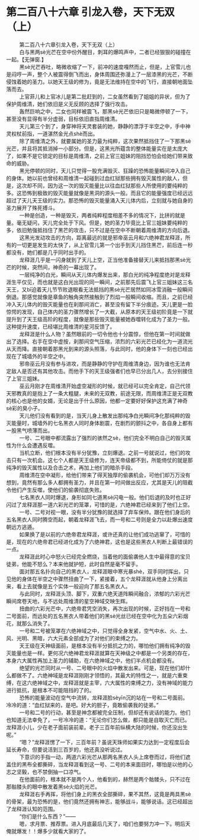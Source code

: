<h1>第二百八十六章 引龙入卷，天下无双（上）</h1>
<div id="content">&nbsp&nbsp&nbsp&nbsp&nbsp&nbsp&nbsp&nbsp
 第二百八十六章引龙入卷，天下无双（上）
 <br/>&nbsp&nbsp&nbsp&nbsp&nbsp&nbsp&nbsp&nbsp
 白与黑两sè光芒在空中份外醒目，刺耳的爆鸣声中，二者已经狠狠的碰撞在一起。【无弹窗.】
 <br/>&nbsp&nbsp&nbsp&nbsp&nbsp&nbsp&nbsp&nbsp
 黑sè光芒吞吐，略微收缩了一下，前冲的速度嘎然而止，但是，上官雪儿也是闷哼一声，整个人被震得倒飞而出，身体周围还弥漫上了一层漆黑的光芒，不断侵蚀着她的圣力。以她天王级的修为，竟是无法维持在空中的飞行，直接朝地面坠落而去。
 <br/>&nbsp&nbsp&nbsp&nbsp&nbsp&nbsp&nbsp&nbsp
 上官菲儿和上官冰儿是第二批赶到的，二女虽然看到了姐姐的异状，但为了保护周维清，她们依旧是义无反顾的选择了强行攻击。
 <br/>&nbsp&nbsp&nbsp&nbsp&nbsp&nbsp&nbsp&nbsp
 轰然巨响之中，二女也同样被震飞，那黑sè光芒依旧只是略微停顿了一下，甚至没有显得有半分虚弱，目标依旧直指周维清。
 <br/>&nbsp&nbsp&nbsp&nbsp&nbsp&nbsp&nbsp&nbsp
 天儿第三个到了，身穿神将天灵套装的她，静静的漂浮于半空之中，手中神灵权杖前指，一道湛然金光点shè而出。
 <br/>&nbsp&nbsp&nbsp&nbsp&nbsp&nbsp&nbsp&nbsp
 除了周维清之外，就要属她的圣力最为纯粹，这次果然抵挡住了一下那黑sè光芒，并且将其抵消掉一小部分。但是，这黑光所蕴含的整体能量实在是太庞大了，如果不是它锁定的目标是周维清，之前上官三姐妹的阻挡恐怕会给她们带来致命的威胁。
 <br/>&nbsp&nbsp&nbsp&nbsp&nbsp&nbsp&nbsp&nbsp
 黑光停顿的同时，天儿只觉得一股充满毁灭、狂躁的恐怖能量瞬间冲入自己的身体。她以前也曾经和周维清一起碰到过血红狱那些拥有毁灭属性的敌人，但是，这次却不同，因为这一次的毁灭能量比以往血红狱那些人所使用的要纯粹的多。这恐怖到极致的毁灭能量就像是黑洞的源头一般。而且它的能量强度已经远远超过了天儿天王级的实力。那恐怖的毁灭能量涌入天儿体内后，立刻就与她自身的圣力展开了殊死搏斗。
 <br/>&nbsp&nbsp&nbsp&nbsp&nbsp&nbsp&nbsp&nbsp
 一种是创造，一种是毁灭，两者纯粹程度相差不多的情况下，比拼的就是量。毫无疑问，天儿完全处于下风。但是，她的圣力毕竟比上官三姐妹要纯粹的多，依旧勉强抵挡住了黑芒的攻击，只不过是在空中不断朝着周维清的方向后退。
 <br/>&nbsp&nbsp&nbsp&nbsp&nbsp&nbsp&nbsp&nbsp
 这黑光发动攻击的方向，距离最远的就是邪帝巫云月和六绝神君龙释涯，所有的一切更是发生的太快了，从上官雪儿第一个出手到天儿挡住黑芒，前后连一秒都没有，她们都是几乎同时出手的。
 <br/>&nbsp&nbsp&nbsp&nbsp&nbsp&nbsp&nbsp&nbsp
 龙释涯几乎是一闪身就到了天儿上空，正当他准备接替天儿来抵挡那黑sè光芒的时候，突然间，神奇的一幕出现了。
 <br/>&nbsp&nbsp&nbsp&nbsp&nbsp&nbsp&nbsp&nbsp
 一层纯净的白光，瞬间从天儿体内爆发出来，那白光的纯净程度绝对是龙释涯生平仅见，而也就是这白光出现的同一瞬间，之前那先后震飞上官三姐妹这三名天王，又bī迫着天儿节节败退眼看无法抵挡的黑sè光芒居然如同冰雪消融一般瞬间倒退。那感觉就像是章鱼的触角突然接触到了烈焰一般瞬间收缩。而且，之前已经冲入天儿体内的毁灭能量也在刹那间消亡，甚至没有留下半分痕迹。天儿更是一脸惊愕的发现，自己体内的圣力骤然增长了一大截，从原本的天王级初阶竟是一下就提升到了天王级高阶的程度，就像是那些毁灭能量被她吞噬转化成为了圣力一般。这种提升速度，已经堪比周维清的星河反馈了。
 <br/>&nbsp&nbsp&nbsp&nbsp&nbsp&nbsp&nbsp&nbsp
 龙释涯是什么人物？虽然眼前的一切令他也十分震惊，但他在第一时间就做出了选择。右手在空中虚按，刹那间空气压缩，浓烈的六彩光芒已经化为一道流光从天而降。直接朝着那黑光到来的源头照落，与此同时，他的身体下一刻也已经出现在了城墙外的半空之中。
 <br/>&nbsp&nbsp&nbsp&nbsp&nbsp&nbsp&nbsp&nbsp
 邪帝巫云月没有参与进攻，而是静静的守护在周维清身边，因为谁也无法肯定敌人是否还有其他攻击。而他手下的天王级强者们也早已分出几人，去分别接住了上官三姐妹。
 <br/>&nbsp&nbsp&nbsp&nbsp&nbsp&nbsp&nbsp&nbsp
 巫云月刚才在周维清开始虚空凝形的时候，就已经可以完全肯定，自己代领天邪教真的是抱上了一条大粗腿，未来的无双教，前途无限，而周维清正是无双教的核心也是他的女婿，无论是出于什么原因，他都一定要好好保护这充满了神奇sè彩的臭小子。
 <br/>&nbsp&nbsp&nbsp&nbsp&nbsp&nbsp&nbsp&nbsp
 天儿他们没有看到的是，当天儿身上散发出那纯净白光瞬间净化那纯粹的毁灭能量时，城墙外的七名黑衣人同时身体剧震，在剧烈的颤抖之中，各自身上都有一股黑气喷薄而出。
 <br/>&nbsp&nbsp&nbsp&nbsp&nbsp&nbsp&nbsp&nbsp
 一号、二号眼中都流露出了强烈的骇然之sè，他们完全不明白自己的毁灭属性为什么会遭遇反噬。
 <br/>&nbsp&nbsp&nbsp&nbsp&nbsp&nbsp&nbsp&nbsp
 当机立断，他们根本没有半分犹豫，立刻爆退。之前一号就说过，他们的攻击只有一次机会。这七个人都是天王级修为，连天帝级都不到，所能倚仗的就是那纯净的毁灭属性以及合击之术，再加上他们的暗杀手段。
 <br/>&nbsp&nbsp&nbsp&nbsp&nbsp&nbsp&nbsp&nbsp
 周维清在空中凝形，给他们带来了得天独厚的偷袭机会，可他们却万万没有想到，竟然有那么多人都拥有圣力，并且在第一时间做出反应，尤其是天儿的阻截令他们产生反噬，使他们的偷袭彻底失败。
 <br/>&nbsp&nbsp&nbsp&nbsp&nbsp&nbsp&nbsp&nbsp
 七名黑衣人同时爆退，身形如同七道黑sè闪电一般。他们后退的及时也正好闪过了龙释涯那一道六彩光芒的笼罩，可惜的是，六绝神君已经来到了他们上空。
 <br/>&nbsp&nbsp&nbsp&nbsp&nbsp&nbsp&nbsp&nbsp
 一号、二号对视一眼，没有半分犹豫的就选择了弃车保帅。跟在他们身后的五名黑衣人同时腾空而起，朝着龙释涯飞去，而一号和二号则是全力以赴爆出速度朝远方逃遁。
 <br/>&nbsp&nbsp&nbsp&nbsp&nbsp&nbsp&nbsp&nbsp
 如果换了是以前的六绝帝君龙释涯，或许还真的让他们成功逃窜了，可惜的是，现在的六绝帝君已经进化成为了六绝神君，这也是这些黑衣人判断上最错误的一点。
 <br/>&nbsp&nbsp&nbsp&nbsp&nbsp&nbsp&nbsp&nbsp
 龙释涯此时心中怒火已经完全燃烧，当着他的面偷袭他人生中最得意的宝贝徒弟，他能不怒么？本来他就护短，此时自然是毫不留手。
 <br/>&nbsp&nbsp&nbsp&nbsp&nbsp&nbsp&nbsp&nbsp
 面对那五名扑向自己的黑衣人，龙释涯眼中寒光暴shè，双手同时挥出，只见他的身体在半空之中骤然扭曲了一下，紧接着，五个龙释涯就从他身上分离出来，看上去就像是五个实体一般迎向了那五名黑衣人。
 <br/>&nbsp&nbsp&nbsp&nbsp&nbsp&nbsp&nbsp&nbsp
 与此同时，龙释涯头顶、脚下，双重六绝天道阵瞬间融合，浓郁的六彩光芒瞬间席卷天地，与不远处周维清的星空神域交映生辉。
 <br/>&nbsp&nbsp&nbsp&nbsp&nbsp&nbsp&nbsp&nbsp
 扭曲的六彩光芒中，六绝帝君凭空消失，再次出现的时候，正好挡在一号和二号面前，而远处的五名黑衣人带着他们的黑sè光丝已经在空中化为五朵六彩烟花，就那么消失了。
 <br/>&nbsp&nbsp&nbsp&nbsp&nbsp&nbsp&nbsp&nbsp
 一号和二号被笼罩在六绝神域之中，只觉得全身发紧，空气中水、火、土、风、光明、黑暗，六大元素全部成为了对他们的束缚之力。
 <br/>&nbsp&nbsp&nbsp&nbsp&nbsp&nbsp&nbsp&nbsp
 天王级在天神级面前，是根本没有半分抵抗之力的，哪怕他们拥有纯净的毁灭能量也是一样。更何况六绝神君龙释涯就算在天神级之中都是一个另类的存在，本身六大属性再加上圣力的辅助，在六绝神域之中，他们半点机会都没有。
 <br/>&nbsp&nbsp&nbsp&nbsp&nbsp&nbsp&nbsp&nbsp
 绝望的光芒同时从一号、二号眼中的火焰中散发出来。可是，现在他们却什么都做不了。六绝神域是龙释涯刚刚才领悟的，其最大的特性之一，就是六重束缚，在这六绝神域之中，龙释涯就是主宰，六大属性的束缚之力，没有神域的能力进行抵抗，是根本不可能阻挡的了的。
 <br/>&nbsp&nbsp&nbsp&nbsp&nbsp&nbsp&nbsp&nbsp
 恐怖的能量波动在空气中流转，龙释涯脸sèyīn沉的站在一号和二号面前。冷冷的道：“血红狱来的，是吧。好大的胆子，竟敢偷袭我的徒弟。”
 <br/>&nbsp&nbsp&nbsp&nbsp&nbsp&nbsp&nbsp&nbsp
 一号和二号的行动，甚至是神念都被完全压制，但却还有说话的能力。他们也知道无法幸免了，一号冷冷的道：“无论你们怎么做，都只能是自取灭亡而已。龙释涯小儿，少在老子面前装前辈。老子三百年前纵横大陆的时候，你还没出生呢。”
 <br/>&nbsp&nbsp&nbsp&nbsp&nbsp&nbsp&nbsp&nbsp
 “嗯？”龙释涯愣了一下，三百年前？虽说天珠师如果实力达到一定程度后会延长寿命，但要说活到三百岁的，他还真没听说过。
 <br/>&nbsp&nbsp&nbsp&nbsp&nbsp&nbsp&nbsp&nbsp
 下意识的手指一动，两道六彩光芒从那两名黑衣人头上席卷而过，将他们遮盖住的黑布全都撕碎，当龙释涯看到这一号、二号的本来面目时，哪怕是以他的心志之坚毅，也不禁倒抽一口凉气。
 <br/>&nbsp&nbsp&nbsp&nbsp&nbsp&nbsp&nbsp&nbsp
 在他面前的，根本就不是两个人，他看到的，赫然是两个骷髅头，只不过在那骷髅头的眼中散发着黑sè火焰的光芒。
 <br/>&nbsp&nbsp&nbsp&nbsp&nbsp&nbsp&nbsp&nbsp
 龙释涯右手再挥，将他们身上的黑衣全部撕碎，果不其然，这竟是两具黑sè的骨架，最为恐怖的是，他们竟然还拥有神志，能够战斗，能够说话。这已经超出了龙释涯认知的范围。
 <br/>&nbsp&nbsp&nbsp&nbsp&nbsp&nbsp&nbsp&nbsp
 “你们是什么东西？”——
 <br/>&nbsp&nbsp&nbsp&nbsp&nbsp&nbsp&nbsp&nbsp
 嗯，求月票、推荐票。进入月底最后几天了，咱们也要努力冲一下。明后天俺就爆发！！爆多少就看大家的了。
 <br/>&nbsp&nbsp&nbsp&nbsp&nbsp&nbsp&nbsp&nbsp
 <br/>&nbsp&nbsp&nbsp&nbsp&nbsp&nbsp&nbsp&nbsp
</div>
